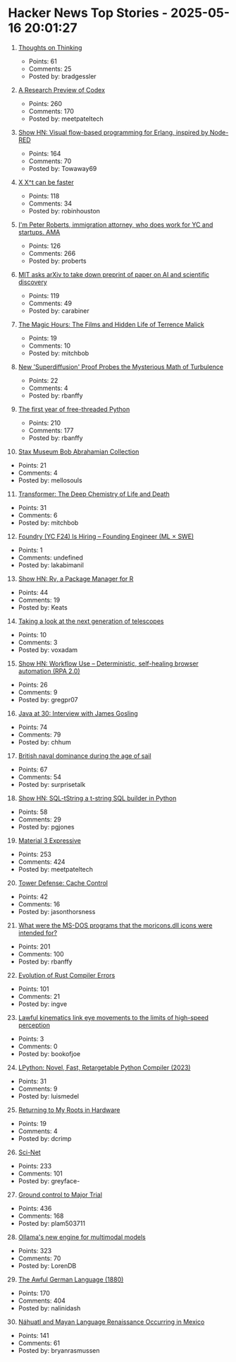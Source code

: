 # Hacker News Top Stories - 2025-05-16 20:01:27

1. [Thoughts on Thinking](https://dcurt.is/thinking)
   - Points: 61
   - Comments: 25
   - Posted by: bradgessler

2. [A Research Preview of Codex](https://openai.com/index/introducing-codex/)
   - Points: 260
   - Comments: 170
   - Posted by: meetpateltech

3. [Show HN: Visual flow-based programming for Erlang, inspired by Node-RED](https://github.com/gorenje/erlang-red)
   - Points: 164
   - Comments: 70
   - Posted by: Towaway69

4. [X X^t can be faster](https://arxiv.org/abs/2505.09814)
   - Points: 118
   - Comments: 34
   - Posted by: robinhouston

5. [I'm Peter Roberts, immigration attorney, who does work for YC and startups. AMA](undefined)
   - Points: 126
   - Comments: 266
   - Posted by: proberts

6. [MIT asks arXiv to take down preprint of paper on AI and scientific discovery](https://economics.mit.edu/news/assuring-accurate-research-record)
   - Points: 119
   - Comments: 49
   - Posted by: carabiner

7. [The Magic Hours: The Films and Hidden Life of Terrence Malick](https://www.lrb.co.uk/the-paper/v47/n09/david-thomson/cool-tricking)
   - Points: 19
   - Comments: 10
   - Posted by: mitchbob

8. [New 'Superdiffusion' Proof Probes the Mysterious Math of Turbulence](https://www.quantamagazine.org/new-superdiffusion-proof-probes-the-mysterious-math-of-turbulence-20250516/)
   - Points: 22
   - Comments: 4
   - Posted by: rbanffy

9. [The first year of free-threaded Python](https://labs.quansight.org/blog/free-threaded-one-year-recap)
   - Points: 210
   - Comments: 177
   - Posted by: rbanffy

10. [Stax Museum Bob Abrahamian Collection](https://bobacollection.staxmuseum.org/)
   - Points: 21
   - Comments: 4
   - Posted by: mellosouls

11. [Transformer: The Deep Chemistry of Life and Death](https://nick-lane.net/books/transformer-the-deep-chemistry-of-life-and-death/)
   - Points: 31
   - Comments: 6
   - Posted by: mitchbob

12. [Foundry (YC F24) Is Hiring – Founding Engineer (ML × SWE)](https://www.ycombinator.com/companies/foundry/jobs/uwi8b6I-founding-engineer-ml-x-swe)
   - Points: 1
   - Comments: undefined
   - Posted by: lakabimanil

13. [Show HN: Rv, a Package Manager for R](https://github.com/A2-ai/rv)
   - Points: 44
   - Comments: 19
   - Posted by: Keats

14. [Taking a look at the next generation of telescopes](https://arstechnica.com/space/2025/05/tuesday-telescope-taking-a-look-at-the-next-generation-of-telescopes/)
   - Points: 10
   - Comments: 3
   - Posted by: voxadam

15. [Show HN: Workflow Use – Deterministic, self-healing browser automation (RPA 2.0)](https://github.com/browser-use/workflow-use)
   - Points: 26
   - Comments: 9
   - Posted by: gregpr07

16. [Java at 30: Interview with James Gosling](https://thenewstack.io/java-at-30-the-genius-behind-the-code-that-changed-tech/)
   - Points: 74
   - Comments: 79
   - Posted by: chhum

17. [British naval dominance during the age of sail](https://www.lesswrong.com/posts/YE4XsvSFJiZkWFtFE/explaining-british-naval-dominance-during-the-age-of-sail)
   - Points: 67
   - Comments: 54
   - Posted by: surprisetalk

18. [Show HN: SQL-tString a t-string SQL builder in Python](https://github.com/pgjones/sql-tstring)
   - Points: 58
   - Comments: 29
   - Posted by: pgjones

19. [Material 3 Expressive](https://design.google/library/expressive-material-design-google-research)
   - Points: 253
   - Comments: 424
   - Posted by: meetpateltech

20. [Tower Defense: Cache Control](https://www.jasonthorsness.com/26)
   - Points: 42
   - Comments: 16
   - Posted by: jasonthorsness

21. [What were the MS-DOS programs that the moricons.dll icons were intended for?](https://devblogs.microsoft.com/oldnewthing/20250507-00/?p=111157)
   - Points: 201
   - Comments: 100
   - Posted by: rbanffy

22. [Evolution of Rust Compiler Errors](https://kobzol.github.io/rust/rustc/2025/05/16/evolution-of-rustc-errors.html)
   - Points: 101
   - Comments: 21
   - Posted by: ingve

23. [Lawful kinematics link eye movements to the limits of high-speed perception](https://www.nature.com/articles/s41467-025-58659-9)
   - Points: 3
   - Comments: 0
   - Posted by: bookofjoe

24. [LPython: Novel, Fast, Retargetable Python Compiler (2023)](https://lpython.org/blog/2023/07/lpython-novel-fast-retargetable-python-compiler/)
   - Points: 31
   - Comments: 9
   - Posted by: luismedel

25. [Returning to My Roots in Hardware](https://dancrimp.nz/2025/03/31/hardware/)
   - Points: 19
   - Comments: 4
   - Posted by: dcrimp

26. [Sci-Net](https://sci-hub.se/sci-net)
   - Points: 233
   - Comments: 101
   - Posted by: greyface-

27. [Ground control to Major Trial](https://virtualize.sh/blog/ground-control-to-major-trial/)
   - Points: 436
   - Comments: 168
   - Posted by: plam503711

28. [Ollama's new engine for multimodal models](https://ollama.com/blog/multimodal-models)
   - Points: 323
   - Comments: 70
   - Posted by: LorenDB

29. [The Awful German Language (1880)](https://faculty.georgetown.edu/jod/texts/twain.german.html)
   - Points: 170
   - Comments: 404
   - Posted by: nalinidash

30. [Náhuatl and Mayan Language Renaissance Occurring in Mexico](https://yucatanmagazine.com/mayan-language-renaissance/)
   - Points: 141
   - Comments: 61
   - Posted by: bryanrasmussen

